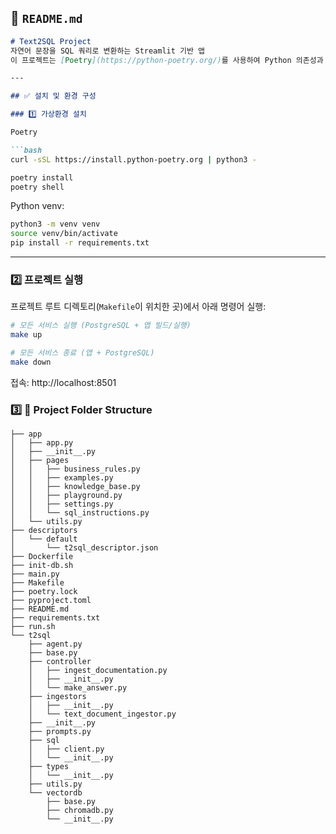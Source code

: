 ## 📄 **`README.md`**

````markdown
# Text2SQL Project
자연어 문장을 SQL 쿼리로 변환하는 Streamlit 기반 앱
이 프로젝트는 [Poetry](https://python-poetry.org/)를 사용하여 Python 의존성과 가상환경을 관리하며, LangGraph 및 LangChain 기반 AI 에이전트를 구현합니다.

---

## ✅ 설치 및 환경 구성

### 1️⃣ 가상환경 설치

Poetry

```bash
curl -sSL https://install.python-poetry.org | python3 -

poetry install
poetry shell

````

Python venv:

```bash
python3 -m venv venv
source venv/bin/activate
pip install -r requirements.txt
```

---

### 2️⃣ 프로젝트 실행

프로젝트 루트 디렉토리(`Makefile`이 위치한 곳)에서 아래 명령어 실행:

```bash
# 모든 서비스 실행 (PostgreSQL + 앱 빌드/실행)
make up

# 모든 서비스 종료 (앱 + PostgreSQL)
make down
```

접속: http://localhost:8501

### 3️⃣ 📁 Project Folder Structure

```
├── app
│   ├── app.py
│   ├── __init__.py
│   ├── pages
│   │   ├── business_rules.py
│   │   ├── examples.py
│   │   ├── knowledge_base.py
│   │   ├── playground.py
│   │   ├── settings.py
│   │   └── sql_instructions.py
│   └── utils.py
├── descriptors
│   └── default
│       └── t2sql_descriptor.json
├── Dockerfile
├── init-db.sh
├── main.py
├── Makefile 
├── poetry.lock
├── pyproject.toml
├── README.md
├── requirements.txt
├── run.sh
└── t2sql
    ├── agent.py
    ├── base.py
    ├── controller
    │   ├── ingest_documentation.py
    │   ├── __init__.py
    │   └── make_answer.py
    ├── ingestors
    │   ├── __init__.py
    │   └── text_document_ingestor.py
    ├── __init__.py
    ├── prompts.py
    ├── sql
    │   ├── client.py
    │   └── __init__.py
    ├── types
    │   └── __init__.py
    ├── utils.py
    └── vectordb
        ├── base.py
        ├── chromadb.py
        └── __init__.py
```

